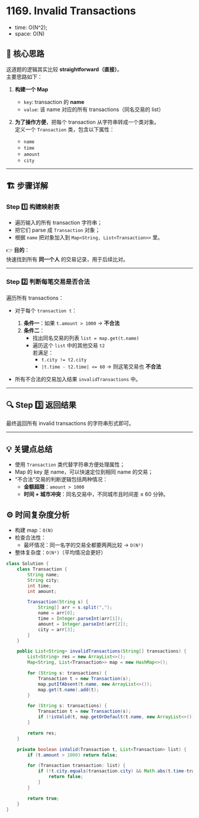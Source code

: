 # 1169. Invalid Transactions

- time: O(N^2);
- space: O(N)

## 🧩 核心思路

这道题的逻辑其实比较 **straightforward（直接）**。  
主要思路如下：

1. **构建一个 Map**
   - `key`: transaction 的 **name**
   - `value`: 该 name 对应的所有 transactions（同名交易的 list）

2. **为了操作方便**，把每个 transaction 从字符串转成一个类对象。  
   定义一个 `Transaction` 类，包含以下属性：
   - `name`
   - `time`
   - `amount`
   - `city`

---

## 🏗️ 步骤详解

### Step 1️⃣ 构建映射表

- 遍历输入的所有 transaction 字符串；
- 把它们 parse 成 `Transaction` 对象；
- 根据 `name` 把对象加入到 `Map<String, List<Transaction>>` 里。

👉 **目的**：  
快速找到所有 **同一个人** 的交易记录，用于后续比对。

---

### Step 2️⃣ 判断每笔交易是否合法

遍历所有 transactions：

- 对于每个 `transaction t`：
  1. **条件一**：如果 `t.amount > 1000` → **不合法**
  2. **条件二**：  
     - 找出同名交易的列表 `list = map.get(t.name)`
     - 遍历这个 `list` 中的其他交易 `t2`  
       若满足：
       - `t.city != t2.city`
       - `|t.time - t2.time| <= 60`
       → 则这笔交易也 **不合法**

- 所有不合法的交易加入结果 `invalidTransactions` 中。

---

## 🔍 Step 3️⃣ 返回结果

最终返回所有 invalid transactions 的字符串形式即可。

---

## 💡 关键点总结

- 使用 `Transaction` 类代替字符串方便处理属性；
- Map 的 key 是 name，可以快速定位到相同 name 的交易；
- “不合法”交易的判断逻辑包括两种情况：
  - **金额超限**：`amount > 1000`
  - **时间 + 城市冲突**：同名交易中，不同城市且时间差 ≤ 60 分钟。


## ⚙️ 时间复杂度分析

- 构建 map：`O(N)`
- 检查合法性：
  - 最坏情况：同一名字的交易全都要两两比较 → `O(N²)`
- 整体复杂度：`O(N²)`（平均情况会更好）

```java
class Solution {
    class Transaction {
        String name;
        String city;
        int time;
        int amount;

        Transaction(String s) {
            String[] arr = s.split(",");
            name = arr[0];
            time = Integer.parseInt(arr[1]);
            amount = Integer.parseInt(arr[2]);
            city = arr[3];
        }
    }

    public List<String> invalidTransactions(String[] transactions) {
        List<String> res = new ArrayList<>();
        Map<String, List<Transaction>> map = new HashMap<>();

        for (String s: transactions) {
            Transaction t = new Transaction(s);
            map.putIfAbsent(t.name, new ArrayList<>());
            map.get(t.name).add(t);
        }

        for (String s: transactions) {
            Transaction t = new Transaction(s);
            if (!isValid(t, map.getOrDefault(t.name, new ArrayList<>()))) res.add(s);
        }

        return res;
    }

    private boolean isValid(Transaction t, List<Transaction> list) {
        if (t.amount > 1000) return false;

        for (Transaction transaction: list) {
            if (!t.city.equals(transaction.city) && Math.abs(t.time-transaction.time) <= 60) {
                return false;
            }
        }

        return true;
    }
}

```